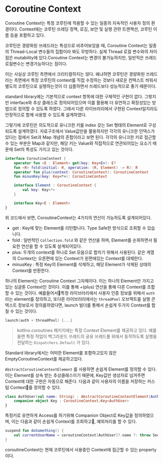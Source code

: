 # Coroutine Context
Coroutine Context는 특정 코루틴에 적용할 수 있는 일종의 지속적인 사용자 정의 환경이다.
Context에는 코루틴 쓰레딩 정책, 로깅, 보안 및 실행 관련 트랜잭션, 코루틴 이름 등을 포함하고 있다. 

코루틴은 경량화된 쓰레드라는 특성으로 비추어보았을 때, Coroutine Context는 일종의 Thread-Local 변수들의 집합이라 봐도 무방하다. 실제 Thread 로컬 변수와의 차이점은 mutability에 있다.Coroutine Context는 변경이 불가능하지만, 일반적은 쓰레드 로컬변수는 변경가능하다는 점이다. 

이는 사실상 코루틴 측면에서 크리티컬하지는 않다. 왜냐하면 코루틴은 경량화된 쓰레드라는 측면에서 특정 코루틴의 context를 직접 수정하는 것보다 새로운 컨텍스트 씌워서 별도의 코루틴으로 실행하는것이 더 심플하면서 쓰레드보다 성능적으로 좋기 때문이다.

standard library에는 기본적으로 context 항목에 대한 구체적인 구현이 없다. 그렇지만 interface와 추상 클래스로 정의되어있으며 이를 활용해 더 유연하고 확장성있는 방법으로 정의할 수 있도록 하였다. 그래서 다른 라이브러리에서 구현된 Context일지라도 안정적으로 함께 사용할 수 있도록 설계하였다.

그렇기에 코루틴은 의도적으로 유니크한 키를 index 갖는 Set 형태의 Element로 구성되도록 설계하였다. 자료구조에서 Value값만을 활용하지만 각각의 유니크한 인덱스가 있다는 점에서 Set과 Map 개념의 혼합이라고 보면 된다. 각각의 유니크한 키로 접근할 수 있는 부분은 Map과 같지만, 해당 키는 Value와 직접적으로 연관되어있는 요소기 때문에 Set의 특성도 가지고 있는 것이다.

```kotlin
interface CoroutineContext {
    operator fun <E : Element> get(key: Key<E>): E?
    fun <R> fold(initial: R, operation: (R, Element) -> R): R
    operator fun plus(context: CoroutineContext): CoroutineContext
    fun minusKey(key: Key<*>): CoroutineContext

    interface Element : CoroutineContext {
        val key: Key<*>
    }

    interface Key<E : Element>
}
```

위 코드에서 보면, CoroutineContext는 4가지의 연산이 가능하도록 설계되어있다.
* get : Key에 맞는 Element를 리턴합니다. Type Safe한 방식으로 조회할 수 있습니다.
* fold : 일반적인 `Collection.fold` 와 같은 연산을 하며, Element를 순회하면서 필요한 연산을 할 수 있도록 설계되어있다.
* plus: 두개의 context를 하나로 Set 모음으로 합치기 위해서 사용된다. 같은 계열의 Context는 오른편에 있는 Context가 왼편에있는 Context를 대체한다.
* minusKey : 특정 Key의 Element를 삭제하고, 해당 Element가 삭제된 상태의 Context를 반환한다.

하나의 Element는 Coroutine Context 그자체이다. 이는 하나의 Element만 가지고 있는 싱글톤 Context인 것이다. 이를 통해 +(plus) 연산을 통해 다른 Context를 조합할 수 있는 것이다. 예를들어서특정 라이브러리에서 사용자 인증 정보를 위해서 `auth` 라는 element를 정의하고, 또다른 라이브러리에서는 `threadPool` 오브젝트를 실행 콘텍스트 정보로서 정의를하였다면, launch 빌더를 통해서 손쉽게 두가지 Context를 합칠 수 있는 것이다. 
```kotlin
launch(auth + threadPool) {...}
```

> kotlinx.coroutines 패키지에는 특정 Context Element를 제공하고 있다. 예를 들면 특정 작업이 백그라운드 쓰레드의 공유 쓰레드풀 위에서 동작하도록 실행을 전달하는 `Dispatchers.Default` 가 있다.

Standard library에서는 어떠한 Element를 포함하고있지 않은 EmptyCoroutineContext를 제공하고있다.

`AbstractCoroutineContextElement` 를 사용하면 손쉽게 Element를 정의할 수 있다. 이는 Element를 상속 받는 추상클래스이기 때문에, Key값만 생성자로 넘겨주면 Context에 대한 구현은 자동으로 해준다. 다음과 같이 사용자의 이름을 저장하는 커스텀 Context를 정의할 수 있다.
```kotlin
class AuthUser(val name: String) : AbstractCoroutineContextElement(AuthUser) {
	companion object Key : CoroutineContext.Key<AuthUser>
}
```

특정키로 유연하게 Access를 하기위해 Companion Object로 Key값을 정의하였으며, 이는 다음과 같이 손쉽게 Context를 조회하고, 예외처리를 할 수 있다.

```kotlin
suspend fun doSomething() {
	val currentUserName = coroutineContext[AuthUser]?.name ?: throw SecurityException("unauthorized")
}
```

coroutineContext는 현재 코루틴에서 사용중인 Context에 접근할 수 있는 property이다.
